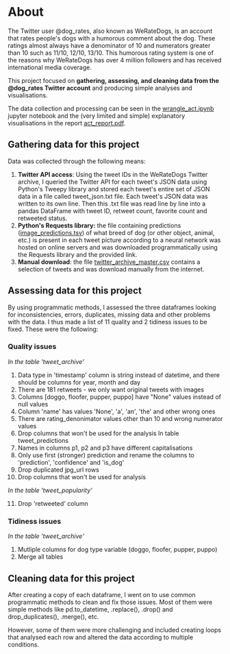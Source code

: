 # About

The Twitter user @dog_rates, also known as WeRateDogs, is an account that rates people's dogs with a humorous comment about the dog. These ratings almost always have a denominator of 10 and numerators greater than 10 such as 11/10, 12/10, 13/10. This humorous rating system is one of the reasons why WeRateDogs has over 4 million followers and has received international media coverage. 

This project focused on **gathering, assessing, and cleaning data from the @dog_rates Twitter account** and producing simple analyses and visualisations.

The data collection and processing can be seen in the [wrangle_act.ipynb](wrangle_act.ipynb/) jupyter notebook and the (very limited and simple) explanatory visualisations in the report [act_report.pdf](act_report.pdf/).


## Gathering data for this project

Data was collected through the following means:
1. **Twitter API access**: Using the tweet IDs in the WeRateDogs Twitter archive, I queried the Twitter API for each tweet's JSON data using Python's Tweepy library and stored each tweet's entire set of JSON data in a file called tweet_json.txt file. Each tweet's JSON data was written to its own line. Then this .txt file was read line by line into a pandas DataFrame with tweet ID, retweet count, favorite count and retweeted status.
2. **Python's Requests library:** the file containing predictions ([image_predictions.tsv](image_predictions.tsv/)) of what breed of dog (or other object, animal, etc.) is present in each tweet picture according to a neural network was hosted on online servers and was downloaded programmatically using the Requests library and the provided link.
3. **Manual download**: the file [twitter_archive_master.csv](twitter_archive_master/) contains a selection of tweets and was download manually from the internet.


## Assessing data for this project
By using programmatic methods, I assessed the three dataframes looking for inconsistencies, errors, duplicates, missing data and other problems with the data.
I thus made a list of 11 quality and 2 tidiness issues to be fixed. These were the following:

### Quality issues
*In the table 'tweet_archive'*
1. Data type in 'timestamp' column is string instead of datetime, and there should be columns for year,
month and day
2. There are 181 retweets - we only want original tweets with images
3. Columns [doggo, floofer, pupper, puppo] have "None" values instead of null values
4. Column 'name' has values 'None', 'a', 'an', 'the' and other wrong ones
5. There are rating_denonimator values other than 10 and wrong numerator values
6. Drop columns that won't be used for the analysis
In table tweet_predictions
7. Names in columns p1, p2 and p3 have different capitalisations
8. Only use first (stronger) prediction and rename the columns to 'prediction', 'confidence' and 'is_dog'
9. Drop duplicated jpg_url rows
10. Drop columns that won't be used for analysis
 
*In the table 'tweet_popularity'*

11. Drop 'retweeted' column

### Tidiness issues

*In the table 'tweet_archive'*
1. Mutliple columns for dog type variable (doggo, floofer, pupper, puppo)
2. Merge all tables

## Cleaning data for this project

After creating a copy of each dataframe, I went on to use common programmatic methods to clean
and fix those issues. Most of them were simple methods like pd.to_datetime, .replace(), .drop() and drop_duplicates(), .merge(), etc.

However, some of them were more challenging and included creating loops that analysed each row
and altered the data according to multiple conditions.
